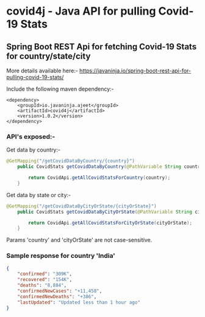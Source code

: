 # covid4j - Java API for pulling Covid-19 Stats

## Spring Boot REST Api for fetching Covid-19 Stats for country/state/city
More details available here:-
https://javaninja.io/spring-boot-rest-api-for-pulling-covid-19-stats/

Include the following maven dependency:-
```
<dependency>
    <groupId>io.javaninja.ajeet</groupId>
    <artifactId>covid4j</artifactId>
    <version>1.0.2</version>
</dependency>
```

### API's exposed:-
Get data by country:-
```java
@GetMapping("/getCovidDataByCountry/{country}")
    public CovidStats getCovidDataByCountry(@PathVariable String country) throws IOException {

        return CovidApi.getAllCovidStatsForCountry(country);
    }
```


Get data by state or city:-
```java
@GetMapping("/getCovidDataByCityOrState/{cityOrState}")
    public CovidStats getCovidDataByCityOrState(@PathVariable String cityOrState) throws IOException {

        return CovidApi.getAllCovidStatsForCityOrState(cityOrState);
    }
```

Params 'country' and 'cityOrState' are not case-sensitive.

### Sample response for country 'India'
```json
{
    "confirmed": "309K",
    "recovered": "154K",
    "deaths": "8,884",
    "confirmedNewCases": "+11,458",
    "confirmedNewDeaths": "+386",
    "lastUpdated": "Updated less than 1 hour ago"
}
```
